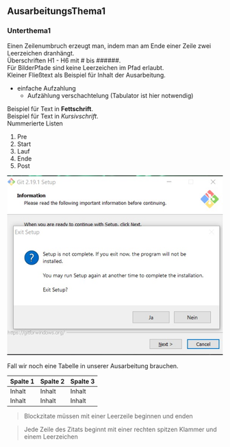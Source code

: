 ## AusarbeitungsThema1 
  
### Unterthema1

Einen Zeilenumbruch erzeugt man, indem man am Ende einer Zeile zwei Leerzeichen dranhängt.  
Überschriften H1 - H6 mit # bis ######.  
Für BilderPfade sind keine Leerzeichen im Pfad erlaubt.  
Kleiner Fließtext als Beispiel für Inhalt der Ausarbeitung.  
- einfache Aufzahlung
  - Aufzählung verschachtelung (Tabulator ist hier notwendig)
  

Beispiel für Text in **Fettschrift**.  
Beispiel für Text in *Kursivschrift*.  
Nummerierte Listen
1. Pre
2. Start
3. Lauf
4. Ende
5. Post
  
  

![HierVerlinkenWirDochMalEinBild](Bilder/FlorianBuller/bsp.jpg)


Fall wir noch eine Tabelle in unserer Ausarbeitung brauchen.  
  
Spalte 1 | Spalte 2 | Spalte 3
-------- | -------- | --------
Inhalt   | Inhalt   | Inhalt
Inhalt   | Inhalt   | Inhalt
  
  
> Blockzitate müssen mit einer Leerzeile beginnen und enden

> Jede Zeile des Zitats beginnt mit einer rechten spitzen Klammer und einem Leerzeichen
